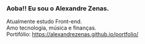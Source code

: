 ### Aoba!! Eu sou o Alexandre Zenas.
 Atualmente estudo Front-end.<br>
 Amo tecnologia, música e finanças.<br>
 Portifólio: https://alexandrezenas.github.io/portfolio/
 
